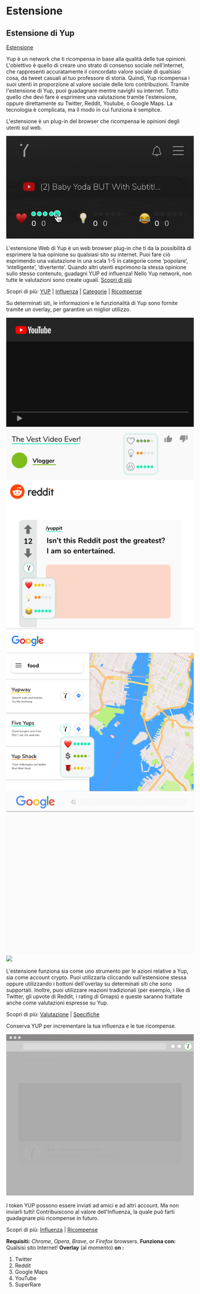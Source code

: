 # Estensione

## Estensione di Yup

[Estensione](https://chrome.google.com/webstore/detail/yup/nhmeoaahigiljjdkoagafdccikgojjoi)

Yup è un network che ti ricompensa in base alla qualità delle tue opinioni. L'obiettivo è quello di creare uno strato di consenso sociale nell'internet, che rappresenti accuratamente il concordato valore sociale di qualsiasi cosa, da tweet casuali al tuo professore di storia. Quindi, Yup ricompensa i suoi utenti in proporzione al valore sociale delle loro contribuzioni. Tramite l'estensione di Yup, puoi guadagnare mentre navighi su internet. Tutto quello che devi fare è esprimere una valutazione tramite l'estensione, oppure direttamente su Twitter, Reddit, Youtube, o Google Maps. La tecnologia è complicata, ma il modo in cui funziona è semplice.

L'estensione è un plug-in del browser che ricompensa le opinioni degli utenti sul web.

![](../../.gitbook/assets/extension.gif)

L'estensione Web di Yup è un web browser plug-in che ti da la possibilità di esprimere la tua opinione su qualsiasi sito su internet. Puoi fare ciò esprimendo una valutazione in una scala 1-5 in categorie come ‘popolare’, ‘intelligente’, ‘divertente’. Quando altri utenti esprimono la stessa opinione sullo stesso contenuto, guadagni YUP ed influenza! Nello Yup network, non tutte le valutazioni sono create uguali. [Scopri di più](rating.md)

Scopri di più: [YUP](https://github.com/Yup-io/yup_docs/tree/24938ac610bbd465109806ec69fb9e97054f2399/token.md) \| [Influenza](https://github.com/Yup-io/yup_docs/tree/24938ac610bbd465109806ec69fb9e97054f2399/influence.md) \| [Categorie](https://github.com/Yup-io/yup_docs/tree/24938ac610bbd465109806ec69fb9e97054f2399/categories.md) \| [Ricompense](rewards.md)

Su determinati siti, le informazioni e le funzionalità di Yup sono fornite tramite un overlay, per garantire un miglior utilizzo.

![](../../.gitbook/assets/youtube.png) ![](../../.gitbook/assets/reddit.png) ![](../../.gitbook/assets/gmaps.png) ![](../../.gitbook/assets/google.gif) ![](../.gitbook/assets/article.gif)

L'estensione funziona sia come uno strumento per le azioni relative a Yup, sia come account crypto. Puoi utilizzarla cliccando sull'estensione stessa oppure utilizzando i bottoni dell'overlay su determinati siti che sono supportati. Inoltre, puoi utilizzare reazioni tradizionali \(per esempio, i like di Twitter, gli upvote di Reddit, i rating di Gmaps\) e queste saranno trattate anche come valutazioni espresse su Yup.

Scopri di più: [Valutazione](https://github.com/Yup-io/yup_docs/tree/24938ac610bbd465109806ec69fb9e97054f2399/rating.md) \| [Specifiche](https://github.com/Yup-io/yup_docs/tree/24938ac610bbd465109806ec69fb9e97054f2399/specs.md)

Conserva YUP per incrementare la tua influenza e le tue ricompense.

![](../../.gitbook/assets/rewards.gif)

I token YUP possono essere inviati ad amici e ad altri account. Ma non inviarli tutti! Contribuiscono al valore dell'Influenza, la quale può farti guadagnare più ricompense in futuro.

Scopri di più: [Influenza](https://github.com/Yup-io/yup_docs/tree/24938ac610bbd465109806ec69fb9e97054f2399/influence.md) \| [Ricompense](rewards.md)

**Requisiti:** _Chrome_, _Opera_, _Brave_, or _Firefox_ browsers. **Funziona con:** Qualsisi sito Internet! **Overlay** \(al momento\) **on :**

1. Twitter
2. Reddit
3. Google Maps
4. YouTube
5. SuperRare

